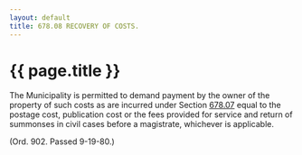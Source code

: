```yaml
---
layout: default 
title: 678.08 RECOVERY OF COSTS.
---
```


{{ page.title }}
================

The Municipality is permitted to demand payment by the owner of the
property of such costs as are incurred under Section
[678.07](389f684d.html) equal to the postage cost, publication cost or
the fees provided for service and return of summonses in civil cases
before a magistrate, whichever is applicable.

(Ord. 902. Passed 9-19-80.)
